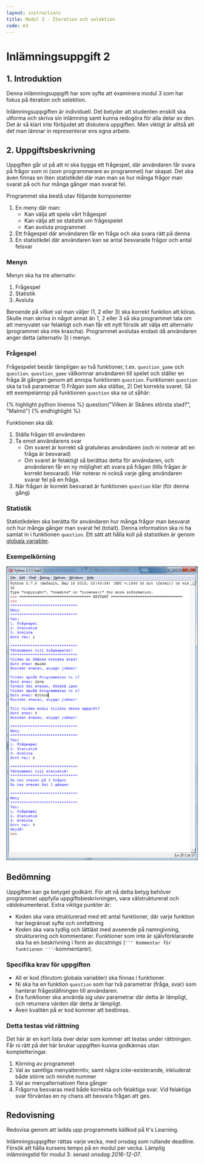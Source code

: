 ```yaml
---
layout: instructions
title: Modul 3 - Iteration och selektion
code: m3
---
```


# Inlämningsuppgift 2

## 1. Introduktion

Denna inlämningsuppgift har som syfte att examinera modul 3 som har fokus på iteration och selektion.

Inlämningsuppgiften är individuell. Det betyder att studenten enskilt ska utforma och skriva sin inlämning samt kunna redogöra för alla delar av den. Det är så klart inte förbjudet att diskutera uppgiften. Men viktigt är alltså att det man lämnar in representerar ens egna arbete.

## 2. Uppgiftsbeskrivning

Uppgiften går ut på att ni ska bygga ett frågespel, där användaren får svara på frågor som ni (som programmerare av programmet) har skapat. Det ska även finnas en liten statistikdel där man man se hur många frågor man svarat på och hur många gånger man svarat fel.

Programmet ska bestå utav följande komponenter

1. En meny där man:
	- Kan välja att spela vårt frågespel
	- Kan välja att se statistik om frågespelet
	- Kan avsluta programmet
2. Ett frågespel där användaren får en fråga och ska svara rätt på denna
3. En statistikdel där användaren kan se antal besvarade frågor och antal felsvar

### Menyn

Menyn ska ha tre alternativ:

1. Frågespel
2. Statistik
3. Avsluta

Beroende på vilket val man väljer (1, 2 eller 3) ska korrekt funktion att köras. Skulle man skriva in något annat än 1, 2 eller 3 så ska programmet tala om att menyvalet var felaktigt och man får ett nytt försök att välja ett alternativ (programmet ska inte krascha). Programmet avslutas endast då användaren anger detta (alternativ 3) i menyn.

### Frågespel

Frågespelet består lämpligen av två funktioner, t.ex. `question_game` och `question`. `question_game` välkomnar användaren till spelet och ställer en fråga åt gången genom att anropa funktionen `question`. Funktionen `question` ska ta två parametrar 1) Frågan som ska ställas, 2) Det korrekta svaret. Så ett exempelanrop på funktionen `question` ska se ut såhär:

{% highlight python linenos %}
question("Vilken är Skånes största stad?", "Malmö")
{% endhighlight %}

Funktionen ska då:

1. Ställa frågan till användaren
2. Ta emot användarens svar
	- Om svaret är korrekt så gratuleras användaren (och ni noterar att en fråga är besvarad)
	- Om svaret är felaktigt så berättas detta för användaren, och användaren får en ny möjlighet att svara på frågan (tills frågan är korrekt besvarad). Här noterar ni också varje gång användaren svarar fel på en fråga.
3. När frågan är korrekt besvarad är funktionen `question` klar (för denna gång)

### Statistik

Statistikdelen ska berätta för användaren hur många frågor man besvarat och hur många gånger man svarat fel (totalt). Denna information ska ni ha samlat in i funktionen `question`. Ett sätt att hålla koll på statistiken är genom [globala variabler](http://stackoverflow.com/questions/423379/using-global-variables-in-a-function-other-than-the-one-that-created-them).

### Exempelkörning

![Idle](images/idle15.png)

## Bedömning

Uppgiften kan ge betyget godkänt. För att nå detta betyg behöver programmet uppfylla uppgiftsbeskrivningen, vara välstrukturerat och väldokumenterat. Extra viktiga punkter är:

- Koden ska vara strukturerad med ett antal funktioner, där varje funktion har begränsat syfte och omfattning
- Koden ska vara tydlig och lättläst med avseende på namngivning, strukturering och kommentarer. Funktioner som inte är självförklarande ska ha en beskrivning i form av _docstrings_ (`''' Kommentar för funktionen '''`-kommentarer).

### Specifika krav för uppgiften

- All er kod (förutom globala variabler) ska finnas i funktioner.
- Ni ska ha en funktion `question` som har två parametrar (fråga, svar) som hanterar frågeställningen till användaren.
- Era funktioner ska använda sig utav parametrar där detta är lämpligt, och returnera värden där detta är lämpligt.
- Även kvalitén på er kod kommer att bedömas.

### Detta testas vid rättning

Det här är en kort lista över delar som kommer att testas under rättningen. Får ni rätt på det här brukar uppgiften kunna godkännas utan kompletteringar.

1. Körning av programmet
2. Val av samtliga menyalterntiv, samt några icke-existerande, inkluderat både större och mindre nummer
3. Val av menyalternativen flera gånger
4. Frågorna besvaras med både korrekta och felaktiga svar. Vid felaktiga svar förväntas en ny chans att besvara frågan att ges.

## Redovisning

Redovisa genom att ladda upp programmets källkod på It's Learning.

Inlämningsuppgifter rättas varje vecka, med onsdag som rullande deadline. Försök att hålla kursens tempo på en modul per vecka. Lämplig inlämningstid för modul 3: senast _onsdag 2016-12-07_.
